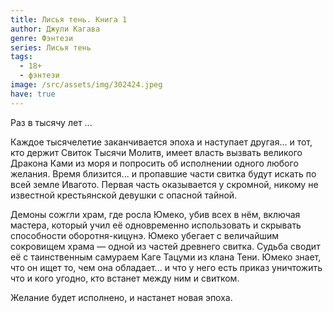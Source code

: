 ```yaml
---
title: Лисья тень. Книга 1
author: Джули Кагава
genre: Фэнтези
series: Лисья тень
tags:
  - 18+
  - фэнтези
image: /src/assets/img/302424.jpeg
have: true
---
```

Раз в тысячу лет ...

Каждое тысячелетие заканчивается эпоха и наступает другая... и тот, кто держит Свиток Тысячи Молитв, имеет власть вызвать великого Дракона Ками из моря и попросить об исполнении одного любого желания. Время близится... и пропавшие части свитка будут искать по всей земле Ивагото. Первая часть оказывается у скромной, никому не известной крестьянской девушки с опасной тайной.

Демоны сожгли храм, где росла Юмеко, убив всех в нём, включая мастера, который учил её одновременно использовать и скрывать способности оборотня-кицунэ. Юмеко убегает с величайшим сокровищем храма — одной из частей древнего свитка. Судьба сводит её с таинственным самураем Каге Тацуми из клана Тени. Юмеко знает, что он ищет то, чем она обладает... и что у него есть приказ уничтожить что и кого угодно, кто встанет между ним и свитком.

Желание будет исполнено, и настанет новая эпоха.
